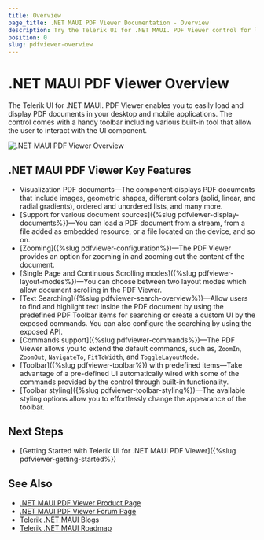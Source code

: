 ```yaml
---
title: Overview
page_title: .NET MAUI PDF Viewer Documentation - Overview
description: Try the Telerik UI for .NET MAUI. PDF Viewer control for loading PDF documents and performing operations like scrolling, zooming, panning, and navigating through the document. 
position: 0
slug: pdfviewer-overview
---
```


# .NET MAUI PDF Viewer Overview

The Telerik UI for .NET MAUI. PDF Viewer enables you to easily load and display PDF documents in your desktop and mobile applications. The control comes with a handy toolbar including various built-in tool that allow the user to interact with the UI component.

![.NET MAUI PDF Viewer Overview](images/pdfViewer-overview.png "PdfViewer Overview")

## .NET MAUI PDF Viewer Key Features

* Visualization PDF documents&mdash;The component displays PDF documents that include images, geometric shapes, different colors (solid, linear, and radial gradients), ordered and unordered lists, and many more. 
* [Support for various document sources]({%slug pdfviewer-display-documents%})&mdash;You can load a PDF document from a stream, from a file added as embedded resource, or a file located on the device, and so on.
* [Zooming]({%slug pdfviewer-configuration%})&mdash;The PDF Viewer provides an option for zooming in and zooming out the content of the document. 
* [Single Page and Continuous Scrolling modes]({%slug pdfviewer-layout-modes%})&mdash;You can choose between two layout modes which allow document scrolling in the PDF Viewer.
* [Text Searching]({%slug pdfviewer-search-overview%})&mdash;Allow users to find and highlight text inside the PDF document by using the predefined PDF Toolbar items for searching or create a custom UI by the exposed commands. You can also configure the searching by using the exposed API.
* [Commands support]({%slug pdfviewer-commands%})&mdash;The PDF Viewer allows you to extend the default commands, such as, `ZoomIn`, `ZoomOut`, `NavigateTo`, `FitToWidth`, and `ToggleLayoutMode`.
* [Toolbar]({%slug pdfviewer-toolbar%}) with predefined items&mdash;Take advantage of a pre-defined UI automatically wired with some of the commands provided by the control through built-in functionality.
* [Toolbar styling]({%slug pdfviewer-toolbar-styling%})&mdash;The available styling options allow you to effortlessly change the appearance of the toolbar.

## Next Steps

- [Getting Started with Telerik UI for .NET MAUI PDF Viewer]({%slug pdfviewer-getting-started%})

## See Also

- [.NET MAUI PDF Viewer Product Page](https://www.telerik.com/maui-ui/pdfviewer)
- [.NET MAUI PDF Viewer Forum Page](https://www.telerik.com/forums/maui?tagId=2059)
- [Telerik .NET MAUI Blogs](https://www.telerik.com/blogs/mobile-net-maui)
- [Telerik .NET MAUI Roadmap](https://www.telerik.com/support/whats-new/maui-ui/roadmap)
